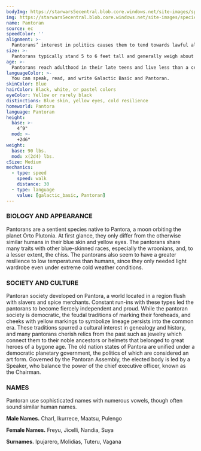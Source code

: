 ```yaml
---
bodyImg: https://starwars5ecentral.blob.core.windows.net/site-images/species/species_pantoran.png
img: https://starwars5ecentral.blob.core.windows.net/site-images/species/species_pantoran.png
name: Pantoran
source: ec
speedColor: ''
alignment: >-
  Pantorans’ interest in politics causes them to tend towards lawful alignments, though there are exceptions.
size: >-
  Pantorans typically stand 5 to 6 feet tall and generally weigh about 150 lbs. Regardless of your position in that range, your size is Medium.
age: >-
  Pantorans reach adulthood in their late teens and live less than a century.
languageColor: >-
  You can speak, read, and write Galactic Basic and Pantoran. 
skinColor: Blue
hairColor: Black, white, or pastel colors
eyeColor: Yellow or rarely black
distinctions: Blue skin, yellow eyes, cold resilience
homeworld: Pantora
language: Pantoran
height:
  base: >-
    4’9"
  mod: >-
    +2d6"
weight:
  base: 90 lbs.
  mod: x(2d4) lbs.
cSize: Medium
mechanics:
  - type: speed
    speed: walk
    distance: 30
  - type: language
    value: [galactic_basic, Pantoran]
---
```

### BIOLOGY AND APPEARANCE
Pantorans are a sentient species native to Pantora, a moon orbiting the planet Orto Plutonia. At first glance, they only differ from the otherwise similar humans in their blue skin and yellow eyes. The pantorans share many traits with other blue-skinned races, especially the wroonians, and, to a lesser extent, the chiss. The pantorans also seem to have a greater resilience to low temperatures than humans, since they only needed light wardrobe even under extreme cold weather conditions.

### SOCIETY AND CULTURE
Pantoran society developed on Pantora, a world located in a region flush with slavers and spice merchants. Constant run-ins with these types led the pantorans to become fiercely independent and proud. While the pantoran society is democratic, the feudal traditions of marking their foreheads, and cheeks with yellow markings to symbolize lineage persists into the common era. These traditions spurred a cultural interest in genealogy and history, and many pantorans cherish relics from the past such as jewelry which connect them to their noble ancestors or helmets that belonged to great heroes of a bygone age. The old nation states of Pantora are unified under a democratic planetary government, the politics of which are considered an art form. Governed by the Pantoran Assembly, the elected body is led by a Speaker, who balance the power of the chief executive officer, known as the Chairman.

### NAMES
Pantoran use sophisticated names with numerous vowels, though often sound similar human names.

__Male Names.__ Charl, Ikurrece, Maatsu, Pulengo

__Female Names.__ Freyu, Jicelli, Nandia, Suya

__Surnames.__ Ipujarero, Molidias, Tuteru, Vagana



    